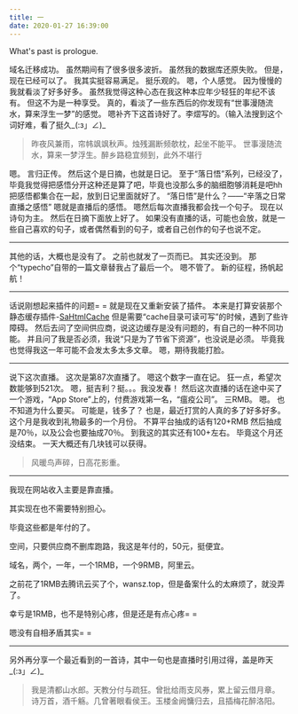 ```yaml
---
title: 一
date: 2020-01-27 16:39:00
---
```

What's past is prologue.

<!--more-->

域名迁移成功。
虽然期间有了很多很多波折。
虽然我的数据库还原失败。
但是，
现在已经可以了。
我其实挺容易满足。
挺乐观的。
嗯，个人感觉。
因为慢慢的我就看淡了好多好多。
虽然我觉得这种心态在我这种本应年少轻狂的年纪不该有。
但这不为是一种享受。
真的，看淡了一些东西后的你发现有“世事漫随流水，算来浮生一梦”的感觉。
嗯补齐下这首诗好了。李熤写的。（输入法搜到这个词好难，看了挺久_(:з」∠)_

> 昨夜风兼雨，帘帏飒飒秋声。烛残漏断频欹枕，起坐不能平。
> 世事漫随流水，算来一梦浮生。醉乡路稳宜频到，此外不堪行


嗯。
言归正传。
然后这个是日摘，也就是日记。
至于“落日悟”系列，已经没了，毕竟我觉得把感悟分开这种还是算了吧，毕竟也没那么多的脑细胞够消耗是吧hh
把感悟都集合在一起，放到日记里面就好了。
“落日悟”是什么？——“辛落之日常直播之感悟”
嗯就是直播后的感悟。
嗯然后每次直播我都会找一个句子。
现在以诗句为主。
然后在日摘下面放上好了。
如果没有直播的话，可能也会放，就是一些自己喜欢的句子，或者偶然看到的句子，或者自己创作的句子也说不定。


----------

其他的话，大概也是没有了。
之前也就发了一页而已。
其实还没到。
那个“typecho”自带的一篇文章替我占了最后一个。
嗯不管了。
新的征程，扬帆起航！


----------

话说刚想起来插件的问题= =
就是现在又重新安装了插件。
本来是打算安装那个静态缓存插件-[SaHtmlCache][1]
但是需要“cache目录可读可写”的时候，遇到了些许障碍。
然后去问了空间供应商，说这边缓存是没有问题的，有自己的一种不同功能。
并且问了我是否必须，我说“只是为了节省下资源”，也没说是必须。
毕竟我也觉得我这一年可能不会发太多太多文章。
嗯，期待我能打脸。


----------
说下这次直播。
这次是第87次直播了。
嗯这个数字一直在记。
狂一点，希望次数能够到521次。
嗯，挺吉利？挺。。。我没发春！
然后这次直播的话在途中买了一个游戏，“App Store”上的，付费游戏第一名，“瘟疫公司”。
三RMB。
嗯。
也不知道为什么要买。
可能是，钱多了？
也是，最近打赏的人真的多了好多好多。
这个月是我收到礼物最多的一个月份。
不算平台抽成的话有120+RMB
然后抽成是70％，以及公会也要抽成70％。
到我这的其实还有100+左右。
毕竟这个月还没结束。
一天大概还有几块钱可以获得。

> 风暖鸟声碎，日高花影重。


----------


我现在网站收入主要是靠直播。

其实现在也不需要特别担心。

毕竟这些都是年付的了。

空间，只要供应商不删库跑路，我这是年付的，50元，挺便宜。

域名，两个，一年，一个1RMB，一个9RMB，阿里云。

之前花了1RMB去腾讯云买了个，wansz.top，但是备案什么的太麻烦了，就没弄了。

幸亏是1RMB，也不是特别心疼，但是还是有点心疼= =

嗯没有自相矛盾其实= =


----------


另外再分享一个最近看到的一首诗，其中一句也是直播时引用过得，盖是昨天_(:з」∠)_

> 我是清都山水郎。天教分付与疏狂。曾批给雨支风券，累上留云借月章。
> 诗万首，酒千觞。几曾著眼看侯王。玉楼金阙慵归去，且插梅花醉洛阳。


[1]: https://samool.com/50402.html
